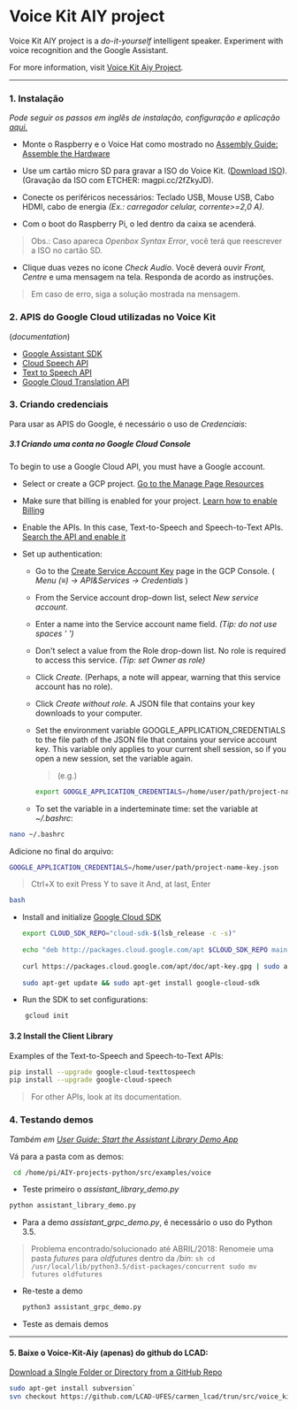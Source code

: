 # Voice Kit AIY project
Voice Kit AIY project is a *do-it-yourself* intelligent speaker. Experiment with voice recognition and the Google Assistant.

For more information, visit [Voice Kit Aiy Project](https://aiyprojects.withgoogle.com/voice/).

***

### 1. Instalação
*Pode seguir os passos em inglês de instalação, configuração e aplicação  [aqui.](https://aiyprojects.withgoogle.com/voice/#users-guide-1-1--connect-to-google-cloud-platform)*

  - Monte o Raspberry e o Voice Hat como mostrado  no [Assembly Guide: Assemble the Hardware](https://aiyprojects.withgoogle.com/voice/#assembly-guide-2-assemble-the-hardware)

  - Use um cartão micro SD para gravar a ISO do Voice Kit. ([Download ISO](magpi.cc/2x7JQfS)). (Gravação da ISO com ETCHER: magpi.cc/2fZkyJD).

  - Conecte os periféricos necessários: Teclado USB, Mouse USB, Cabo HDMI, cabo de energia *(Ex.: carregador celular, corrente>=2,0 A).*

  - Com o boot do Raspberry Pi, o led dentro da caixa se acenderá.
  > Obs.: Caso apareca *Openbox Syntax Error*, você terá que reescrever a ISO no cartão SD.

  - Clique duas vezes no ícone *Check Audio*. Você deverá ouvir *Front, Centre* e uma mensagem na tela. Responda de acordo as instruções. 
  > Em caso de erro, siga a solução mostrada na mensagem.




### 2. APIS do Google Cloud utilizadas no Voice Kit

(*documentation*)

* [Google Assistant SDK](https://developers.google.com/assistant/sdk/overview)
* [Cloud Speech API](https://cloud.google.com/speech/docs/)
* [Text to Speech API](https://cloud.google.com/text-to-speech/docs/)
* [Google Cloud Translation API](https://cloud.google.com/translate/docs/?hl=th)

### 3. Criando credenciais

Para usar as APIS do Google, é necessário o uso de *Credenciais*:

##### 3.1 Criando uma conta no Google Cloud Console

To begin to use a Google Cloud API, you must have a Google account.

  - Select or create a GCP project. [Go to the Manage Page Resources](https://console.cloud.google.com/cloud-resource-manager?_ga=2.159473469.-1617484999.1535991245)

  - Make sure that billing is enabled for your project. [Learn how to enable Billing](https://cloud.google.com/billing/docs/how-to/modify-project)

  - Enable the APIs. In this case, Text-to-Speech and Speech-to-Text APIs. [Search the API and enable it](https://console.cloud.google.com/apis/library?project=voice-iara&folder&organizationId)

  - Set up authentication:
    -  Go to the [Create Service Account Key](https://console.cloud.google.com/apis/credentials/serviceaccountkey?_ga=2.62067500.-1617484999.1535991245) page in the GCP Console. 
( *Menu (≡)  ->   API&Services  ->  Credentials* ) 
    - From the Service account drop-down list, select *New service account*.
    - Enter a name into the Service account name field. *(Tip: do not use spaces ' ')*
    - Don't select a value from the Role drop-down list. No role is required to access this service. *(Tip: set Owner as role)*
    - Click *Create*. (Perhaps, a note will appear, warning that this service account has no role).
    - Click *Create without role*. A JSON file that contains your key downloads to your computer.


    -  Set the environment variable GOOGLE_APPLICATION_CREDENTIALS to the file path of the JSON file that contains your service account key. This variable only applies to your current shell session, so if you open a new session, set the variable again. 
        > (e.g.)
        ```sh
        export GOOGLE_APPLICATION_CREDENTIALS=/home/user/path/project-name-key.json)
        ```
      - To set the variable in a inderteminate time: set the variable at *~/.bashrc*:
  ```sh
  nano ~/.bashrc 
  ```
  Adicione no final do arquivo:
  ```sh
  GOOGLE_APPLICATION_CREDENTIALS=/home/user/path/project-name-key.json
  ```
  > Ctrl+X to exit
  > Press Y to save it
  > And, at last, Enter

  ```sh
  bash
  ```
  - Install and initialize [Google Cloud SDK](https://cloud.google.com/sdk/docs/#deb)
    ```sh
    export CLOUD_SDK_REPO="cloud-sdk-$(lsb_release -c -s)"
  
    echo "deb http://packages.cloud.google.com/apt $CLOUD_SDK_REPO main" | sudo tee -a /etc/apt/sources.list.d/google-cloud-sdk.list
  
    curl https://packages.cloud.google.com/apt/doc/apt-key.gpg | sudo apt-key add -
  
    sudo apt-get update && sudo apt-get install google-cloud-sdk
    ```
   - Run the SDK to set configurations:
```sh
    gcloud init
```
    
#### 3.2 Install the Client Library

Examples of the Text-to-Speech and Speech-to-Text APIs:

```sh
pip install --upgrade google-cloud-texttospeech
pip install --upgrade google-cloud-speech
```

> For other APIs, look at its documentation.


### 4. Testando demos

*Também em [User Guide: Start the Assistant Library Demo App](https://aiyprojects.withgoogle.com/voice/#users-guide-3-1--start-the-assistant-library-demo-app)*

Vá para a pasta com as demos:
```sh
 cd /home/pi/AIY-projects-python/src/examples/voice
```
- Teste primeiro o *assistant_library_demo.py*
```sh
python assistant_library_demo.py
```

- Para a demo *assistant_grpc_demo.py*, é necessário o uso do Python 3.5. 
> Problema encontrado/solucionado até ABRIL/2018:
 Renomeie uma pasta *futures* para *oldfutures* dentro da */bin*: 
    ```sh
    cd /usr/local/lib/python3.5/dist-packages/concurrent sudo mv futures oldfutures
    ```
- Re-teste a demo
    ```sh
    python3 assistant_grpc_demo.py
    ```
- Teste as demais demos



***

#### 5. Baixe o Voice-Kit-Aiy (apenas) do github do LCAD:

[Download a SIngle Folder or Directory from a GitHub Repo](https://stackoverflow.com/questions/7106012/download-a-single-folder-or-directory-from-a-github-repo)

  ```sh
  sudo apt-get install subversion`
  svn checkout https://github.com/LCAD-UFES/carmen_lcad/trun/src/voice_kit_aiy
  ```
